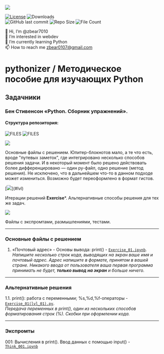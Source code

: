 ![](https://www.python.org/static/community_logos/python-logo-inkscape.svg)

[![License](https://img.shields.io/github/license/zbear7010/pythonizer?style=for-the-badge)](https://github.com/zbear7010/pythonizer/blob/main/COPYING)
![Downloads](https://img.shields.io/github/downloads/zbear7010/pythonizer/total?style=for-the-badge)  
![GitHub last commit](https://img.shields.io/github/last-commit/zbear7010/pythonizer?style=for-the-badge&logo=github&logoWidth=20)
![Repo Size](https://img.shields.io/github/repo-size/zbear7010/pythonizer?style=for-the-badge&logo=github)
![File Count](https://img.shields.io/github/directory-file-count/zbear7010/pythonizer?style=for-the-badge&logo=github)

👋 Hi, I’m @zbear7010  
👀 I’m interested in webdev  
🌱 I’m currently learning Python  
📫 How to reach me zbear0107@gmail.com  

# pythonizer / Методическое пособие для изучающих Python

## Задачники
### Бен Стивенсон **«Python. Сборник упражнений»**.
#### Структура репозитория:  

![FILES](https://img.shields.io/github/directory-file-count/zbear7010/pythonizer?extension=py&type=file&label=FILES_*.py)
![FILES](https://img.shields.io/github/directory-file-count/zbear7010/pythonizer?extension=ipynb&type=file&label=FILES_*.ipynb)  

[![](https://img.shields.io/badge/Решения-Exercise*.[ipynb|py]-red?style=for-the-badge)](#ex)  
    
Основные файлы с решением. Юпитер-блокнотов мало, а те что есть, вроде "путевых заметок", где интегрировано несколько способов решения задачи. И в некоторый момент было решено действовать более дифференцировано — один py-файл, одно решение (метод решения). Не исключено, что в дальнейшем что-то в данном подходе может измениться. Возможно будет переоформлено в формат гистов.  

[![](https://img.shields.io/badge/Итерации-Exercise*(lvl*).[ipynb|py]-yellow?style=for-the-badge)](#lvl)  
    
Итерации решений **Exercise***. Альтернативные способы решения для тех же задач.  

[![](https://img.shields.io/badge/Экспромты-Think*.[ipynb|py]-green?style=for-the-badge)](#thnk)  
    
Файлы с экспромтами, размышлениями, тестами.  

---
### Основные файлы с решением <a name="ex"></a>
1. «Почтовый адрес» - Основы вывода: print() - [`Exercise_01.ipynb`](https://github.com/zbear7010/pythonizer/blob/main/Exercise_01.ipynb).  
*Напишите несколько строк кода, выводящих на экран ваше имя и почтовый адрес. Адрес напишите в формате, принятом в вашей стране. Никакого ввода от пользователя ваша первая программа принимать не будет, **только вывод на экран** и больше ничего.*  

---
### Альтернативные решения <a name="lvl"></a>
1.1. print(): работа с переменными; %s,%d,%f-операторы - [`Exercise_01(lvl_01).py`](https://github.com/zbear7010/pythonizer/blob/main/Exercise_01(lvl_01).py).  
*Передача переменных в print(), один из нескольких способов форматирования строк (%). Скобки при оформлении кода.*  

---
### Экспромты <a name="thnk"></a>
001: Вычисления в print(). Ввод данных с помощью input() - [`Think_001.ipynb`](https://github.com/zbear7010/pythonizer/blob/main/Think_001.ipynb)  

